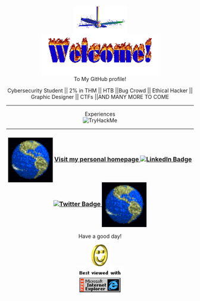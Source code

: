 <div align="center">
<img src="img/fan-1.gif" alt="Fan" align="center">
</div>

<div align="center">
<img src="img/welcome-fire.gif" alt="Welcome" align="center">
</div>

<div align="center">
To My  GitHub profile!



 Cybersecurity Student || 2% in THM || HTB ||Bug Crowd || Ethical Hacker || Graphic Designer || CTFs ||AND MANY MORE TO COME
 <hr>
 <div id ="heading">
  <a>
Experiences
  </a>
<align="centre">
 <div id="badges">
<img src="https://tryhackme-badges.s3.amazonaws.com/hrishabh57dev.png" alt="TryHackMe">
<hr>
  </div>
</div>


<h3 align="center">
 <div id="contacs">
  <img src="img/website.gif" alt="Visit homepage" align="center" width="120" >
<a href="https://github.com/Hrishabh57Dev">Visit my personal homepage
 <a href="your-linkedin-URL">
    <img src="https://img.shields.io/badge/LinkedIn-blue?style=for-the-badge&logo=linkedin&logoColor=white" alt="LinkedIn Badge"/>
  </a>
 <a href="your-twitter-URL">
    <img src="https://img.shields.io/badge/Twitter-blue?style=for-the-badge&logo=twitter&logoColor=white" alt="Twitter Badge"/>
  </a>

<img src="img/website.gif" alt="Visit homepage" align="center" width="120" >
</a>
</h3>




<div align="center">
<p>Have a good day!</p>
<div>
<img src="img/smile.gif" alt="Smiley" align="center">
</div>
</div>



<div align="center">
<img src="img/ie.jpg" alt="Best viewed with Microsoft Internet Explorer" align="center" width="128">
</div>
